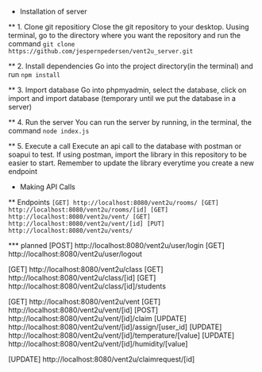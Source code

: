 * Installation of server

** 1. Clone git repositiory
Close the git repository to your desktop. Uusing terminal, go to the directory
where you want the repository and run the command
`git clone https://github.com/jespernpedersen/vent2u_server.git`

** 2. Install dependencies
Go into the project directory(in the terminal) and run
`npm install`

** 3. Import database
Go into phpmyadmin, select the database, click on import and import database (temporary until we put
the database in a server)

** 4. Run the server
You can run the server by running, in the terminal, the command
`node index.js`

** 5. Execute a call
Execute an api call to the database with postman or soapui to test.
If using postman, import the library in this repository to be easier to start. Remember to update the library 
everytime you create a new endpoint


* Making API Calls

** Endpoints
`[GET] http://localhost:8080/vent2u/rooms/
[GET] http://localhost:8080/vent2u/rooms/[id]
[GET] http://localhost:8080/vent2u/vent/
[GET] http://localhost:8080/vent2u/vent/[id]
[PUT] http://localhost:8080/vent2u/vents/`

*** planned
[POST] http://localhost:8080/vent2u/user/login
[GET] http://localhost:8080/vent2u/user/logout

[GET] http://localhost:8080/vent2u/class
[GET] http://localhost:8080/vent2u/class/[id]
[GET] http://localhost:8080/vent2u/class/[id]/students

[GET] http://localhost:8080/vent2u/vent
[GET] http://localhost:8080/vent2u/vent/[id]
[POST] http://localhost:8080/vent2u/vent/[id]/claim
[UPDATE] http://localhost:8080/vent2u/vent/[id]/assign/[user_id]
[UPDATE] http://localhost:8080/vent2u/vent/[id]/temperature/[value]
[UPDATE] http://localhost:8080/vent2u/vent/[id]/humidity/[value]

[UPDATE] http://localhost:8080/vent2u/claimrequest/[id]
